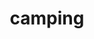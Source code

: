 ---
layout: smileys&emotion
title: camping
emoji: camping
permalink: 🏕.html
image: assets/img/3moji/camping.png
---